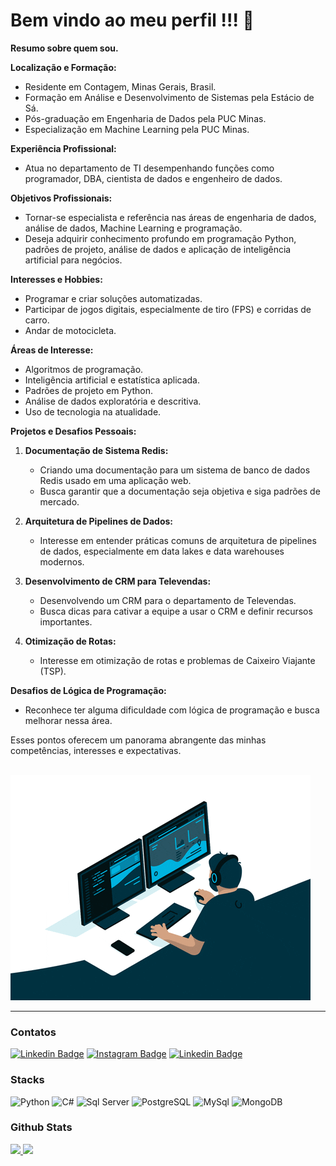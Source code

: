 # Bem vindo ao meu perfil !!! 👋




**Resumo sobre quem sou.**

**Localização e Formação:**
- Residente em Contagem, Minas Gerais, Brasil.
- Formação em Análise e Desenvolvimento de Sistemas pela Estácio de Sá.
- Pós-graduação em Engenharia de Dados pela PUC Minas.
- Especialização em Machine Learning pela PUC Minas.

**Experiência Profissional:**
- Atua no departamento de TI desempenhando funções como programador, DBA, cientista de dados e engenheiro de dados.

**Objetivos Profissionais:**
- Tornar-se especialista e referência nas áreas de engenharia de dados, análise de dados, Machine Learning e programação.
- Deseja adquirir conhecimento profundo em programação Python, padrões de projeto, análise de dados e aplicação de inteligência artificial para negócios.

**Interesses e Hobbies:**
- Programar e criar soluções automatizadas.
- Participar de jogos digitais, especialmente de tiro (FPS) e corridas de carro.
- Andar de motocicleta.

**Áreas de Interesse:**
- Algoritmos de programação.
- Inteligência artificial e estatística aplicada.
- Padrões de projeto em Python.
- Análise de dados exploratória e descritiva.
- Uso de tecnologia na atualidade.

**Projetos e Desafios Pessoais:**
1. **Documentação de Sistema Redis:**
   - Criando uma documentação para um sistema de banco de dados Redis usado em uma aplicação web.
   - Busca garantir que a documentação seja objetiva e siga padrões de mercado.

2. **Arquitetura de Pipelines de Dados:**
   - Interesse em entender práticas comuns de arquitetura de pipelines de dados, especialmente em data lakes e data warehouses modernos.

3. **Desenvolvimento de CRM para Televendas:**
   - Desenvolvendo um CRM para o departamento de Televendas.
   - Busca dicas para cativar a equipe a usar o CRM e definir recursos importantes.

4. **Otimização de Rotas:**
   - Interesse em otimização de rotas e problemas de Caixeiro Viajante (TSP).

**Desafios de Lógica de Programação:**
- Reconhece ter alguma dificuldade com lógica de programação e busca melhorar nessa área.

Esses pontos oferecem um panorama abrangente das minhas competências, interesses e expectativas.


 <br>
 
<img src="gifs-de-programador-29.gif">

 <br>



<hr size="1" width="100%" align="center" noshade>

### Contatos
[![Linkedin Badge](https://img.shields.io/badge/-LinkedIn-0e76a8?style=flat-square&logo=Linkedin&logoColor=white)](https://www.linkedin.com/in/renato-vinicius-mattos-6550a3162//)
[![Instagram Badge](https://img.shields.io/badge/-Instagram-e4405f?style=flat-square&logo=Instagram&logoColor=white)](https://www.instagram.com/renato_vinicius_mattos/)
[![Linkedin Badge](https://img.shields.io/badge/-Facebook-0e76a8?style=flat-square&logo=Facebook&logoColor=white)](https://www.facebook.com/renatovinicius.mattos/)

 
### Stacks
<p>
  <img alt="Python" src="https://img.shields.io/badge/Python-d0bf00?style=for-the-badge&logo=python&logoColor=white"/>
 <img alt="C#" src="https://img.shields.io/badge/CSharp-563D7C?style=for-the-badge&logo=csharp&logoColor=white"/>
  <img alt="Sql Server" src="https://img.shields.io/badge/SqlServer-FF0000?style=for-the-badge&logo=microsoft-sql-server&logoColor=white"/>
 <img alt="PostgreSQL" src="https://img.shields.io/badge/PostgreSQL-316192?style=for-the-badge&logo=postgresql&logoColor=white"/>
 <img alt="MySql" src="https://img.shields.io/badge/MySql-F57410?style=for-the-badge&logo=mysql&logoColor=white"/>
  <img alt="MongoDB" src="https://img.shields.io/badge/MongoDb-00684A?style=for-the-badge&logo=mongodb&logoColor=white"/>
</p>


### Github Stats

<a href="#">
  <img src="https://github-readme-stats.vercel.app/api?username=Renatosnp1&show_icons=true&count_private=true&theme=merko" height="165">
  <img src="https://github-readme-stats.vercel.app/api/top-langs/?username=Renatosnp1&layout=compact&theme=merko&hide=css,html,jupyter%20notebook" height = "165">
</a>

